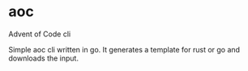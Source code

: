 # aoc
Advent of Code cli

Simple aoc cli written in go. It generates a template for rust or go and downloads the input.
